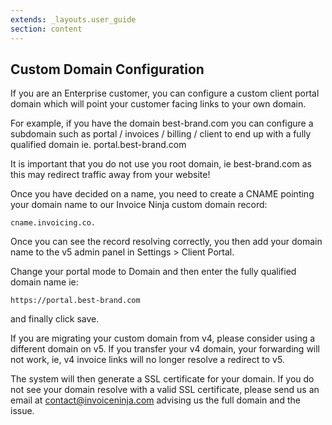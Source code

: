 ```yaml
---
extends: _layouts.user_guide 
section: content
---
```


## Custom Domain Configuration

If you are an Enterprise customer, you can configure a custom client portal domain which will point your customer facing links to your own domain.

For example, if you have the domain best-brand.com you can configure a subdomain such as portal / invoices / billing / client to end up with a fully qualified domain ie. portal.best-brand.com

<x-warning>
It is important that you do not use you root domain, ie best-brand.com as this may redirect traffic away from your website!
</x-warning>
    
Once you have decided on a name,  you need to create a CNAME pointing your domain name to our Invoice Ninja custom domain record:

```
cname.invoicing.co.
```

Once you can see the record resolving correctly, you then add your domain name to the v5 admin panel in Settings > Client Portal.

Change your portal mode to Domain and then enter the fully qualified domain name ie:

```
https://portal.best-brand.com
```

and finally click save.

<x-warning>
If you are migrating your custom domain from v4, please consider using a different domain on v5. If you transfer your v4 domain, your forwarding will not work, ie, v4 invoice links will no longer resolve a redirect to v5.
</x-warning>


The system will then generate a SSL certificate for your domain. If you do not see your domain resolve with a valid SSL certificate, please send us an email at contact@invoiceninja.com advising us the full domain and the issue.
